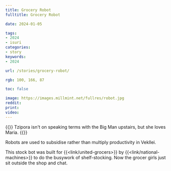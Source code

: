 ```yaml
---
title: Grocery Robot
fulltitle: Grocery Robot

date: 2024-01-05

tags:
- 2024
- isuri
categories:
- story
keywords:
- 2024

url: /stories/grocery-robot/

rgb: 100, 166, 87

toc: false

image: https://images.millmint.net/fullres/robot.jpg
reddit:
print:
video:
---
```

{{<hint caption>}}
Tzipora isn't on speaking terms with the Big Man upstairs, but she loves Maria.
{{</hint>}}

Robots are used to subsidise rather than multiply productivity in Vekllei.

This stock bot was built for {{<link/united-grocers>}} by {{<link/national-machines>}} to do the busywork of shelf-stocking. Now the grocer girls just sit outside the shop and chat.